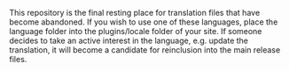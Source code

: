 This repository is the final resting place for translation files that have become abandoned. If you wish to use one of these languages, place the language folder into the plugins/locale folder of your site. If someone decides to take an active interest in the language, e.g. update the translation, it will become a candidate for reinclusion into the main release files.
